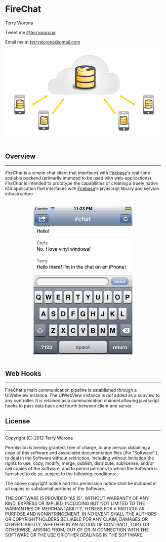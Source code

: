 # FireChat

<p>
	Terry Worona
</p>

<p>
	Tweet me <a href="http://www.twitter.com/terryworona">@terryworona</a>
</p>

<p>
	Email me at <a href="mailto:terryworona@gmail.com">terryworona@gmail.com</a>
</p>

<center>
	<img src="screens/firechat.png">
</center>

<br/>

## Overview
---

*FireChat* is a simple chat client that interfaces with <a href="http://www.firebase.com/">Firebase</a>'s real-time scalable backend (primarily intended to be used with web-applications). *FireChat* is intended to prototype the capabilities of creating a truely native iOS application that interfaces with <a href="http://www.firebase.com/">Firebase</a>'s javascript library and service infrastructure.

<br/>

<center>
	<img src="screens/iphone.png">
</center>

<br/>

## Web Hooks
---

FireChat's main communication pipeline is established through a UIWebView instance. The UIWebView instance is *not* added as a subview to any controller. It is retained as a communication channel allowing javascript hooks to pass data back and fourth between client and server.


## License
---

Copyright (C) 2012 Terry Worona

Permission is hereby granted, free of charge, to any person obtaining a copy of this software and associated documentation files (the "Software" ), to deal in the Software without restriction, including without limitation the rights to use, copy, modify, merge, publish, distribute, sublicense, and/or sell copies of the Software, and to permit persons to whom the Software is furnished to do so, subject to the following conditions:

The above copyright notice and this permission notice shall be included in all copies or substantial portions of the Software.

THE SOFTWARE IS PROVIDED "AS IS", WITHOUT WARRANTY OF ANY KIND, EXPRESS OR IMPLIED, INCLUDING BUT NOT LIMITED TO THE WARRANTIES OF MERCHANTABILITY, FITNESS FOR A PARTICULAR PURPOSE AND NONINFRINGEMENT. IN NO EVENT SHALL THE AUTHORS OR COPYRIGHT HOLDERS BE LIABLE FOR ANY CLAIM, DAMAGES OR OTHER LIABILITY, WHETHER IN AN ACTION OF CONTRACT, TORT OR OTHERWISE, ARISING FROM, OUT OF OR IN CONNECTION WITH THE SOFTWARE OR THE USE OR OTHER DEALINGS IN THE SOFTWARE.